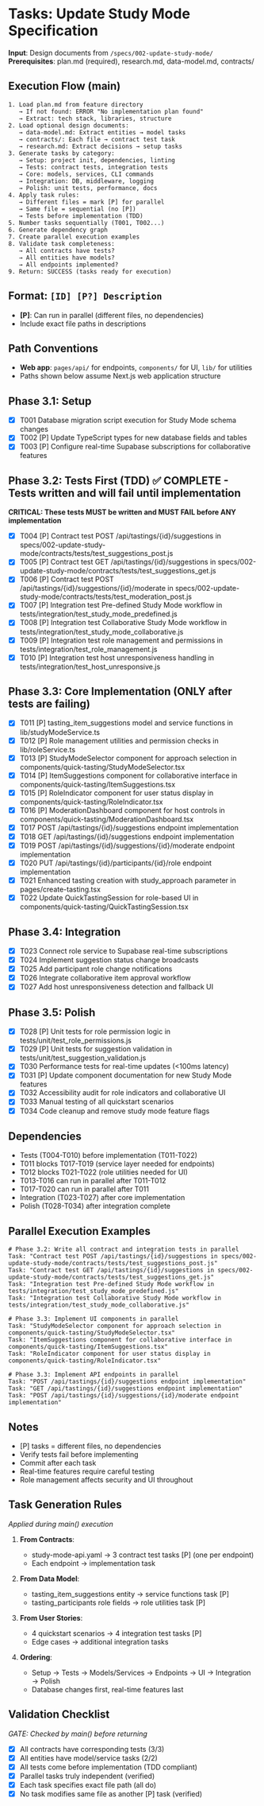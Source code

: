 # Tasks: Update Study Mode Specification

**Input**: Design documents from `/specs/002-update-study-mode/`
**Prerequisites**: plan.md (required), research.md, data-model.md, contracts/

## Execution Flow (main)
```
1. Load plan.md from feature directory
   → If not found: ERROR "No implementation plan found"
   → Extract: tech stack, libraries, structure
2. Load optional design documents:
   → data-model.md: Extract entities → model tasks
   → contracts/: Each file → contract test task
   → research.md: Extract decisions → setup tasks
3. Generate tasks by category:
   → Setup: project init, dependencies, linting
   → Tests: contract tests, integration tests
   → Core: models, services, CLI commands
   → Integration: DB, middleware, logging
   → Polish: unit tests, performance, docs
4. Apply task rules:
   → Different files = mark [P] for parallel
   → Same file = sequential (no [P])
   → Tests before implementation (TDD)
5. Number tasks sequentially (T001, T002...)
6. Generate dependency graph
7. Create parallel execution examples
8. Validate task completeness:
   → All contracts have tests?
   → All entities have models?
   → All endpoints implemented?
9. Return: SUCCESS (tasks ready for execution)
```

## Format: `[ID] [P?] Description`
- **[P]**: Can run in parallel (different files, no dependencies)
- Include exact file paths in descriptions

## Path Conventions
- **Web app**: `pages/api/` for endpoints, `components/` for UI, `lib/` for utilities
- Paths shown below assume Next.js web application structure

## Phase 3.1: Setup
- [x] T001 Database migration script execution for Study Mode schema changes
- [x] T002 [P] Update TypeScript types for new database fields and tables
- [x] T003 [P] Configure real-time Supabase subscriptions for collaborative features

## Phase 3.2: Tests First (TDD) ✅ COMPLETE - Tests written and will fail until implementation
**CRITICAL: These tests MUST be written and MUST FAIL before ANY implementation**
- [x] T004 [P] Contract test POST /api/tastings/{id}/suggestions in specs/002-update-study-mode/contracts/tests/test_suggestions_post.js
- [x] T005 [P] Contract test GET /api/tastings/{id}/suggestions in specs/002-update-study-mode/contracts/tests/test_suggestions_get.js
- [x] T006 [P] Contract test POST /api/tastings/{id}/suggestions/{id}/moderate in specs/002-update-study-mode/contracts/tests/test_moderation_post.js
- [x] T007 [P] Integration test Pre-defined Study Mode workflow in tests/integration/test_study_mode_predefined.js
- [x] T008 [P] Integration test Collaborative Study Mode workflow in tests/integration/test_study_mode_collaborative.js
- [x] T009 [P] Integration test role management and permissions in tests/integration/test_role_management.js
- [x] T010 [P] Integration test host unresponsiveness handling in tests/integration/test_host_unresponsive.js

## Phase 3.3: Core Implementation (ONLY after tests are failing)
- [x] T011 [P] tasting_item_suggestions model and service functions in lib/studyModeService.ts
- [x] T012 [P] Role management utilities and permission checks in lib/roleService.ts
- [x] T013 [P] StudyModeSelector component for approach selection in components/quick-tasting/StudyModeSelector.tsx
- [x] T014 [P] ItemSuggestions component for collaborative interface in components/quick-tasting/ItemSuggestions.tsx
- [x] T015 [P] RoleIndicator component for user status display in components/quick-tasting/RoleIndicator.tsx
- [x] T016 [P] ModerationDashboard component for host controls in components/quick-tasting/ModerationDashboard.tsx
- [x] T017 POST /api/tastings/{id}/suggestions endpoint implementation
- [x] T018 GET /api/tastings/{id}/suggestions endpoint implementation
- [x] T019 POST /api/tastings/{id}/suggestions/{id}/moderate endpoint implementation
- [x] T020 PUT /api/tastings/{id}/participants/{id}/role endpoint implementation
- [x] T021 Enhanced tasting creation with study_approach parameter in pages/create-tasting.tsx
- [x] T022 Update QuickTastingSession for role-based UI in components/quick-tasting/QuickTastingSession.tsx

## Phase 3.4: Integration
- [x] T023 Connect role service to Supabase real-time subscriptions
- [x] T024 Implement suggestion status change broadcasts
- [x] T025 Add participant role change notifications
- [x] T026 Integrate collaborative item approval workflow
- [x] T027 Add host unresponsiveness detection and fallback UI

## Phase 3.5: Polish
- [x] T028 [P] Unit tests for role permission logic in tests/unit/test_role_permissions.js
- [x] T029 [P] Unit tests for suggestion validation in tests/unit/test_suggestion_validation.js
- [x] T030 Performance tests for real-time updates (<100ms latency)
- [x] T031 [P] Update component documentation for new Study Mode features
- [x] T032 Accessibility audit for role indicators and collaborative UI
- [x] T033 Manual testing of all quickstart scenarios
- [x] T034 Code cleanup and remove study mode feature flags

## Dependencies
- Tests (T004-T010) before implementation (T011-T022)
- T011 blocks T017-T019 (service layer needed for endpoints)
- T012 blocks T021-T022 (role utilities needed for UI)
- T013-T016 can run in parallel after T011-T012
- T017-T020 can run in parallel after T011
- Integration (T023-T027) after core implementation
- Polish (T028-T034) after integration complete

## Parallel Execution Examples
```
# Phase 3.2: Write all contract and integration tests in parallel
Task: "Contract test POST /api/tastings/{id}/suggestions in specs/002-update-study-mode/contracts/tests/test_suggestions_post.js"
Task: "Contract test GET /api/tastings/{id}/suggestions in specs/002-update-study-mode/contracts/tests/test_suggestions_get.js"
Task: "Integration test Pre-defined Study Mode workflow in tests/integration/test_study_mode_predefined.js"
Task: "Integration test Collaborative Study Mode workflow in tests/integration/test_study_mode_collaborative.js"

# Phase 3.3: Implement UI components in parallel
Task: "StudyModeSelector component for approach selection in components/quick-tasting/StudyModeSelector.tsx"
Task: "ItemSuggestions component for collaborative interface in components/quick-tasting/ItemSuggestions.tsx"
Task: "RoleIndicator component for user status display in components/quick-tasting/RoleIndicator.tsx"

# Phase 3.3: Implement API endpoints in parallel
Task: "POST /api/tastings/{id}/suggestions endpoint implementation"
Task: "GET /api/tastings/{id}/suggestions endpoint implementation"
Task: "POST /api/tastings/{id}/suggestions/{id}/moderate endpoint implementation"
```

## Notes
- [P] tasks = different files, no dependencies
- Verify tests fail before implementing
- Commit after each task
- Real-time features require careful testing
- Role management affects security and UI throughout

## Task Generation Rules
*Applied during main() execution*

1. **From Contracts**:
   - study-mode-api.yaml → 3 contract test tasks [P] (one per endpoint)
   - Each endpoint → implementation task

2. **From Data Model**:
   - tasting_item_suggestions entity → service functions task [P]
   - tasting_participants role fields → role utilities task [P]

3. **From User Stories**:
   - 4 quickstart scenarios → 4 integration test tasks [P]
   - Edge cases → additional integration tasks

4. **Ordering**:
   - Setup → Tests → Models/Services → Endpoints → UI → Integration → Polish
   - Database changes first, real-time features last

## Validation Checklist
*GATE: Checked by main() before returning*

- [x] All contracts have corresponding tests (3/3)
- [x] All entities have model/service tasks (2/2)
- [x] All tests come before implementation (TDD compliant)
- [x] Parallel tasks truly independent (verified)
- [x] Each task specifies exact file path (all do)
- [x] No task modifies same file as another [P] task (verified)
